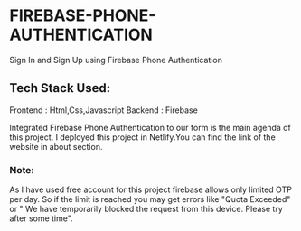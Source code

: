 # FIREBASE-PHONE-AUTHENTICATION
Sign In and Sign Up using Firebase Phone Authentication

## Tech Stack Used:

Frontend : Html,Css,Javascript
Backend : Firebase

Integrated Firebase Phone Authentication to our form is the main agenda of this project. I deployed this project in Netlify.You can find the link of the website in about section.

### Note: 
As I have used free account for this project firebase allows only limited OTP per day. So if the limit is reached you may get errors like "Quota Exceeded" or " We have temporarily blocked the request from this device. Please try after some time".

